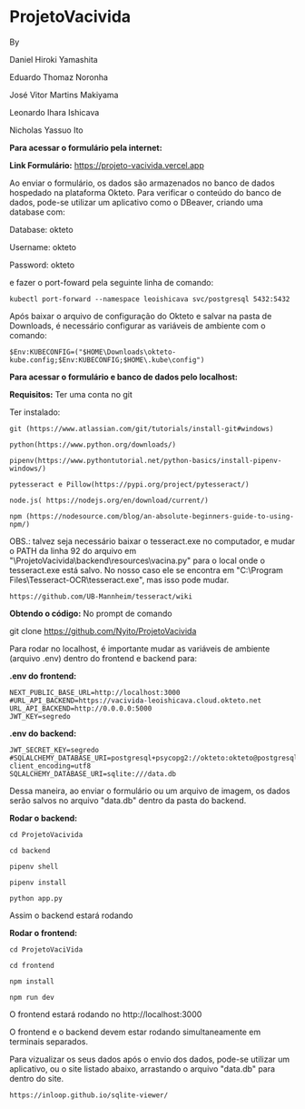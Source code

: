 # ProjetoVacivida

By

Daniel Hiroki Yamashita

Eduardo Thomaz Noronha

José Vitor Martins Makiyama

Leonardo Ihara Ishicava

Nicholas Yassuo Ito



**Para acessar o formulário pela internet:**

**Link Formulário:**
https://projeto-vacivida.vercel.app

Ao enviar o formulário, os dados são armazenados no banco de dados hospedado na plataforma Okteto.
Para verificar o conteúdo do banco de dados, pode-se utilizar um aplicativo como o DBeaver, criando uma database com:


Database: okteto

Username: okteto

Password: okteto


e fazer o port-foward pela seguinte linha de comando:

    kubectl port-forward --namespace leoishicava svc/postgresql 5432:5432

Após baixar o arquivo de configuração do Okteto e salvar na pasta de Downloads, é necessário configurar as variáveis de ambiente com o comando:

    $Env:KUBECONFIG=("$HOME\Downloads\okteto-kube.config;$Env:KUBECONFIG;$HOME\.kube\config")
  






**Para acessar o formulário e banco de dados pelo localhost:**

**Requisitos:**
  Ter uma conta no git
  
  Ter instalado:
  
    git (https://www.atlassian.com/git/tutorials/install-git#windows)
    
    python(https://www.python.org/downloads/)
    
    pipenv(https://www.pythontutorial.net/python-basics/install-pipenv-windows/)
    
    pytesseract e Pillow(https://pypi.org/project/pytesseract/)  
    
    node.js( https://nodejs.org/en/download/current/)
    
    npm (https://nodesource.com/blog/an-absolute-beginners-guide-to-using-npm/)
    
 
OBS.: talvez seja necessário baixar o tesseract.exe no computador, e mudar o PATH da linha 92 do arquivo em "\ProjetoVacivida\backend\resources\vacina.py"
para o local onde o tesseract.exe está salvo. No nosso caso ele se encontra em "C:\\Program Files\\Tesseract-OCR\\tesseract.exe", mas isso pode mudar.

    https://github.com/UB-Mannheim/tesseract/wiki

  
**Obtendo o código:**
No prompt de comando

  git clone https://github.com/Nyito/ProjetoVacivida
  
  
 Para rodar no localhost, é importante mudar as variáveis de ambiente (arquivo .env) dentro do frontend e backend para:
 
 **.env do frontend:**

    NEXT_PUBLIC_BASE_URL=http://localhost:3000
    #URL_API_BACKEND=https://vacivida-leoishicava.cloud.okteto.net
    URL_API_BACKEND=http://0.0.0.0:5000
    JWT_KEY=segredo


**.env do backend:**
  
    JWT_SECRET_KEY=segredo
    #SQLALCHEMY_DATABASE_URI=postgresql+psycopg2://okteto:okteto@postgresql.leoishicava.svc.cluster.local/okteto?client_encoding=utf8
    SQLALCHEMY_DATABASE_URI=sqlite:///data.db
    
    
Dessa maneira, ao enviar o formulário ou um arquivo de imagem, os dados serão salvos no arquivo "data.db" dentro da pasta do backend. 
 
  
  
**Rodar o backend:**
    
    cd ProjetoVacivida
  
    cd backend
  
    pipenv shell
  
    pipenv install
  
    python app.py
 
 Assim o backend estará rodando
 
**Rodar o frontend:**
      
    cd ProjetoVaciVida 
  
    cd frontend
  
    npm install
  
    npm run dev
  
  O frontend estará rodando no http://localhost:3000
  
 
 O frontend e o backend devem estar rodando simultaneamente em terminais separados.
 
 
Para vizualizar os seus dados após o envio dos dados, pode-se utilizar um aplicativo, ou o site listado abaixo, arrastando o arquivo "data.db" para dentro do site.

    https://inloop.github.io/sqlite-viewer/
  
  
  
  
  
  
  
  
  
 
